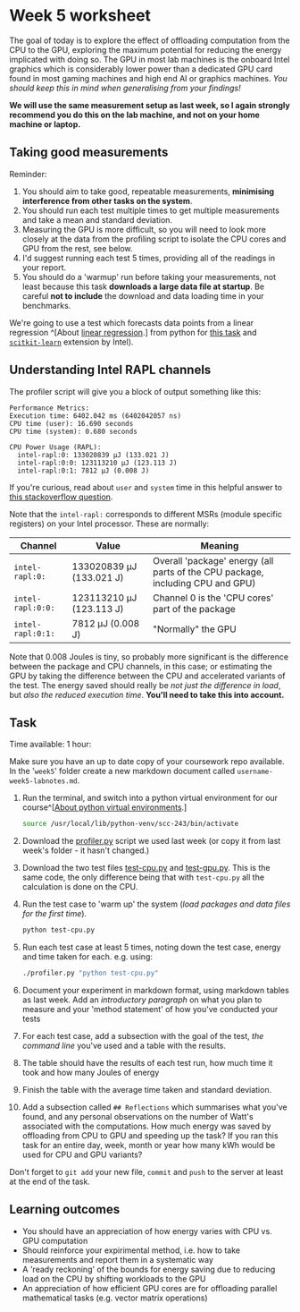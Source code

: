 # Week 5 worksheet
The goal of today is to explore the effect of offloading computation from the CPU to the GPU, exploring the maximum potential for reducing the energy implicated with doing so.  The GPU in most lab machines is the onboard Intel graphics which is considerably lower power than a dedicated GPU card found in most gaming machines and high end AI or graphics machines.  *You should keep this in mind when generalising from your findings!*

**We will use the same measurement setup as last week, so I again strongly recommend you do this on the lab machine, and not on your home machine or laptop.**

## Taking good measurements

Reminder:

1. You should aim to take good, repeatable measurements, **minimising interference from other tasks on the system**.
2. You should run each test multiple times to get multiple measurements and take a mean and standard deviation.
3. Measuring the GPU is more difficult, so you will need to look more closely at the data from the profiling script to isolate the CPU cores and GPU from the rest, see below.
4. I'd suggest running each test 5 times, providing all of the readings in your report.
5. You should do a 'warmup' run before taking your measurements, not least because this task **downloads a large data file at startup**.  Be careful **not to include** the download and data loading time in your benchmarks.

We're going to use a test which forecasts data points from a linear regression ^[About [linear regression](https://www.geeksforgeeks.org/ml-linear-regression/).] from python for [this task](https://uxlfoundation.github.io/scikit-learn-intelex/latest/samples/linear_regression.html) and [`scitkit-learn`](https://scikit-learn.org/stable/) extension by Intel).

## Understanding Intel RAPL channels

The profiler script will give you a block of output something like this:

```
Performance Metrics:
Execution time: 6402.042 ms (6402042057 ns)
CPU time (user): 16.690 seconds
CPU time (system): 0.680 seconds

CPU Power Usage (RAPL):
  intel-rapl:0: 133020839 µJ (133.021 J)
  intel-rapl:0:0: 123113210 µJ (123.113 J)
  intel-rapl:0:1: 7812 µJ (0.008 J)
```

If you're curious, read about `user` and `system` time in this helpful answer to [this stackoverflow question](https://stackoverflow.com/questions/556405/what-do-real-user-and-sys-mean-in-the-output-of-time1).

Note that the `intel-rapl:` corresponds to different MSRs (module specific registers) on your Intel processor.  These are normally:

Channel | Value | Meaning
----|----|----
`intel-rapl:0:`| 133020839 µJ (133.021 J)| Overall 'package' energy (all parts of the CPU package, including CPU and GPU)
`intel-rapl:0:0:` | 123113210 µJ (123.113 J) | Channel 0 is the 'CPU cores' part of the package
`intel-rapl:0:1:` | 7812 µJ (0.008 J) | "Normally" the GPU

Note that 0.008 Joules is tiny, so probably more significant is the difference between the package and CPU channels, in this case; or estimating the GPU by taking the difference between the CPU and accelerated variants of the test.  The energy saved should really be *not just the difference in load*, but *also the reduced execution time*.  **You'll need to take this into account.**

## Task

Time available: 1 hour:

Make sure you have an up to date copy of your coursework repo available.  In the '`week5`' folder create a new markdown document called `username-week5-labnotes.md`.

1. Run the terminal, and switch into a python virtual environment for our course^[[About python virtual environments](https://packaging.python.org/en/latest/guides/installing-using-pip-and-virtual-environments/#create-and-use-virtual-environments).]

	```bash
	source /usr/local/lib/python-venv/scc-243/bin/activate
	```
	
2. Download the [profiler.py](../week4/profiler.py) script we used last week (or copy it from last week's folder - it hasn't changed.)

3. Download the two test files [test-cpu.py](test-cpu.py) and [test-gpu.py](test-gpu.py).  This is the same code, the only difference being that with `test-cpu.py` all the calculation is done on the CPU.

4. Run the test case to 'warm up' the system (*load packages and data files for the first time*).

	```bash
	python test-cpu.py
	```

5. Run each test case at least 5 times, noting down the test case, energy and time taken for each.  e.g. using:

	```bash
	./profiler.py "python test-cpu.py"
	```

6. Document your experiment in markdown format, using markdown tables as last week.  Add an *introductory paragraph* on what you plan to measure and your 'method statement' of how you've conducted your tests
5. For each test case, add a subsection with the goal of the test, *the command line* you've used and a table with the results.
6. The table should have the results of each test run, how much time it took and how many Joules of energy
7. Finish the table with the average time taken and standard deviation.
8. Add a subsection called `## Reflections` which summarises what you've found, and any personal observations on the number of Watt's associated with the computations.  How much energy was saved by offloading from CPU to GPU and speeding up the task?  If you ran this task for an entire day, week, month or year how many kWh would be used for CPU and GPU variants?

Don't forget to `git add` your new file, `commit` and `push` to the server at least at the end of the task.

## Learning outcomes
* You should have an appreciation of how energy varies with CPU vs. GPU computation
* Should reinforce your expirimental method, i.e. how to take measurements and report them in a systematic way
* A 'ready reckoning' of the bounds for energy saving due to reducing load on the CPU by shifting workloads to the GPU
* An appreciation of how efficient GPU cores are for offloading parallel mathematical tasks (e.g. vector matrix operations)